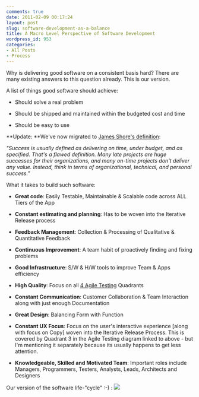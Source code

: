 ```yaml
---
comments: true
date: 2011-02-09 00:17:24
layout: post
slug: software-development-as-a-balance
title: A Macro Level Perspective of Software Development
wordpress_id: 953
categories:
- All Posts
- Process
---
```


Why is delivering good software on a consistent basis hard? There are many existing answers to this question already. This is our version.

A list of things good software should achieve:



	
  * Should solve a real problem

	
  * Should be shipped and maintained within the budgeted cost and time

	
  * Should be easy to use


**Update: **We've now migrated to [James Shore's definition](http://jamesshore.com/Agile-Book/why_agile.html):


_"Success is usually defined as delivering on time, under budget, and as specified. That's a flawed definition. Many late projects are huge successes for their organizations, and many on-time projects don't deliver any value. Instead, think in terms of organizational, technical, and personal success."_


What it takes to build such software:






	
  * **Great code**: Easily Testable, Maintainable & Scalable code across ALL Tiers of the App

	
  * **Constant estimating and planning**: Has to be woven into the Iterative Release process

	
  * **Feedback Management**: Collection & Processing of Qualitative & Quantitative Feedback

	
  * **Continuous Improvement**: A team habit of proactively finding and fixing problems

	
  * **Good Infrastructure**: S/W & H/W tools to improve Team & Apps efficiency

	
  * **High Quality**: Focus on all [4 Agile Testing](http://onestepbacktwostepsforward.blogspot.com/2009/06/agile-testing-quadrants.html) Quadrants

	
  * **Constant Communication**: Customer Collaboration & Team Interaction along with just enough Documentation

	
  * **Great Design**: Balancing Form with Function

	
  * **Constant UX Focus**: Focus on the user's interactive experience [along with focus on Copy] woven into the Iterative Release Process. This is covered by Quadrant 3 in the Agile Testing diagram linked to above - but I'm mentioning it separately because its usually happens to get less attention.

	
  * **Knowledgeable, Skilled and Motivated Team**: Important roles include Managers, Programmers, Testers, Analysts, Leads, Architects and Designers





Our version of the software life-"cycle" :-) :
[![](http://new.multunus.com/wordpress/wp-content/uploads/2011/02/CopyofBalancedswdevelopment-e1334671302237.png)](http://new.multunus.com/wordpress/wp-content/uploads/2011/02/CopyofBalancedswdevelopment.png)

